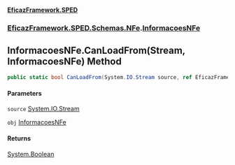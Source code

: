 #### [EficazFramework.SPED](EficazFrameworkSPED.md 'EficazFramework SPED')
### [EficazFramework.SPED.Schemas.NFe](EficazFramework.SPED.Schemas.NFe.md 'EficazFramework.SPED.Schemas.NFe').[InformacoesNFe](EficazFramework.SPED.Schemas.NFe/InformacoesNFe.md 'EficazFramework.SPED.Schemas.NFe.InformacoesNFe')

## InformacoesNFe.CanLoadFrom(Stream, InformacoesNFe) Method

```csharp
public static bool CanLoadFrom(System.IO.Stream source, ref EficazFramework.SPED.Schemas.NFe.InformacoesNFe obj);
```
#### Parameters

<a name='EficazFramework.SPED.Schemas.NFe.InformacoesNFe.CanLoadFrom(System.IO.Stream,EficazFramework.SPED.Schemas.NFe.InformacoesNFe).source'></a>

`source` [System.IO.Stream](https://docs.microsoft.com/en-us/dotnet/api/System.IO.Stream 'System.IO.Stream')

<a name='EficazFramework.SPED.Schemas.NFe.InformacoesNFe.CanLoadFrom(System.IO.Stream,EficazFramework.SPED.Schemas.NFe.InformacoesNFe).obj'></a>

`obj` [InformacoesNFe](EficazFramework.SPED.Schemas.NFe/InformacoesNFe.md 'EficazFramework.SPED.Schemas.NFe.InformacoesNFe')

#### Returns
[System.Boolean](https://docs.microsoft.com/en-us/dotnet/api/System.Boolean 'System.Boolean')